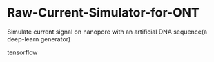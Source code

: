 # Raw-Current-Simulator-for-ONT
Simulate current signal on nanopore with an artificial DNA sequence(a deep-learn generator)

tensorflow
